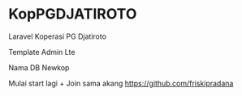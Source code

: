 # KopPGDJATIROTO
Laravel Koperasi PG Djatiroto

Template Admin Lte

Nama DB Newkop

Mulai start lagi + Join sama akang https://github.com/friskipradana

